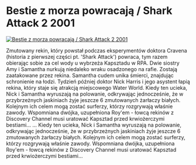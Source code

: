 Bestie z morza powracają / Shark Attack 2 2001 
=============
[![Bestie z morza powracają / Shark Attack 2 2001 ](http://vidos.pl/images/player.gif)](http://vidos.pl/bestie-z-morza-powracaja-shark-attack-2-2001)

 Zmutowany rekin, który powstał podczas eksperymentów doktora Cravena (historia z pierwszej części pt. 'Shark Attack') powraca, tym razem obierając sobie za cel wody u wybrzeża Kapsztadu w RPA. Dwie siostry Amy i Samantha nurkują niedaleko wraku osadzonego na rafie. Zostają zaatakowane przez rekina. Samantha cudem unika śmierci, znajdując schronienie na łodzi. Tydzień później doktor Nick Harris i jego asystent łapią rekina, który staje się atrakcją miejscowego Water World. Kiedy ten ucieka, Nick i Samantha wyruszają na polowanie, odkrywając jednocześnie, że w przybrzeżnych jaskiniach żyje jeszcze 6 zmutowanych żarłaczy białych. Kolejnym ich celem mogą zostać surferzy, którzy rozgrywają właśnie zawody. Wspomniana dwójka, uzupełniona Roy'em - łowcą rekinów z Discovery Channel musi uratować Kapsztad przed krwiożerczymi bestiami...  ... Kiedy ten ucieka, Nick i Samantha wyruszają na polowanie, odkrywając jednocześnie, że w przybrzeżnych jaskiniach żyje jeszcze 6 zmutowanych żarłaczy białych. Kolejnym ich celem mogą zostać surferzy, którzy rozgrywają właśnie zawody. Wspomniana dwójka, uzupełniona Roy'em - łowcą rekinów z Discovery Channel musi uratować Kapsztad przed krwiożerczymi bestiami...

